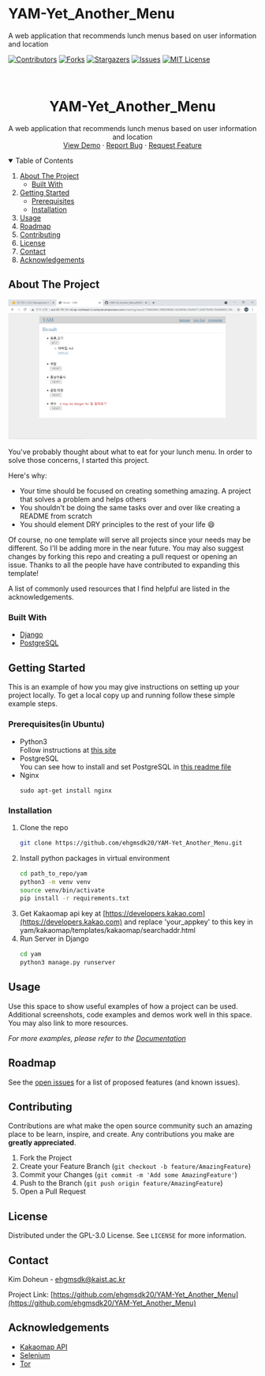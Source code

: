 # YAM-Yet_Another_Menu
A web application that recommends lunch menus based on user information and location
<!--
*** Thanks for checking out the Best-README-Template. If you have a suggestion
*** that would make this better, please fork the repo and create a pull request
*** or simply open an issue with the tag "enhancement".
*** Thanks again! Now go create something AMAZING! :D
-->



<!-- PROJECT SHIELDS -->
<!--
*** I'm using markdown "reference style" links for readability.
*** Reference links are enclosed in brackets [ ] instead of parentheses ( ).
*** See the bottom of this document for the declaration of the reference variables
*** for contributors-url, forks-url, etc. This is an optional, concise syntax you may use.
*** https://www.markdownguide.org/basic-syntax/#reference-style-links
-->
[![Contributors][contributors-shield]][contributors-url]
[![Forks][forks-shield]][forks-url]
[![Stargazers][stars-shield]][stars-url]
[![Issues][issues-shield]][issues-url]
[![MIT License][license-shield]][license-url]



<!-- PROJECT LOGO -->
<br />
<p align="center">

  <h1 align="center">YAM-Yet_Another_Menu</h1>

  <p align="center">
    A web application that recommends lunch menus based on user information and location
    <br />
    <a href="http://ec2-52-79-131-42.ap-northeast-2.compute.amazonaws.com/">View Demo</a>
    ·
    <a href="https://github.com/ehgmsdk20/YAM-Yet_Another_Menu/issues">Report Bug</a>
    ·
    <a href="https://github.com/ehgmsdk20/YAM-Yet_Another_Menu/issues">Request Feature</a>
  </p>
</p>



<!-- TABLE OF CONTENTS -->
<details open="open">
  <summary>Table of Contents</summary>
  <ol>
    <li>
      <a href="#about-the-project">About The Project</a>
      <ul>
        <li><a href="#built-with">Built With</a></li>
      </ul>
    </li>
    <li>
      <a href="#getting-started">Getting Started</a>
      <ul>
        <li><a href="#prerequisites">Prerequisites</a></li>
        <li><a href="#installation">Installation</a></li>
      </ul>
    </li>
    <li><a href="#usage">Usage</a></li>
    <li><a href="#roadmap">Roadmap</a></li>
    <li><a href="#contributing">Contributing</a></li>
    <li><a href="#license">License</a></li>
    <li><a href="#contact">Contact</a></li>
    <li><a href="#acknowledgements">Acknowledgements</a></li>
  </ol>
</details>



<!-- ABOUT THE PROJECT -->
## About The Project

[![Product Name Screen Shot][product-screenshot]](https://example.com)

You've probably thought about what to eat for your lunch menu. In order to solve those concerns, I started this project.

Here's why:
* Your time should be focused on creating something amazing. A project that solves a problem and helps others
* You shouldn't be doing the same tasks over and over like creating a README from scratch
* You should element DRY principles to the rest of your life :smile:

Of course, no one template will serve all projects since your needs may be different. So I'll be adding more in the near future. You may also suggest changes by forking this repo and creating a pull request or opening an issue. Thanks to all the people have have contributed to expanding this template!

A list of commonly used resources that I find helpful are listed in the acknowledgements.

### Built With

* [Django](https://docs.djangoproject.com)
* [PostgreSQL](https://www.postgresql.org)



<!-- GETTING STARTED -->
## Getting Started

This is an example of how you may give instructions on setting up your project locally.
To get a local copy up and running follow these simple example steps.

### Prerequisites(in Ubuntu)

* Python3  
  Follow instructions at [this site](https://somjang.tistory.com/entry/PythonUbuntu%EC%97%90-Python-37-%EC%84%A4%EC%B9%98%ED%95%98%EA%B8%B0)
* PostgreSQL  
  You can see how to install and set PostgreSQL in [this readme file](https://github.com/ehgmsdk20/Django_tutorial_with_PostgreSQL#readme)
* Nginx
  ```
  sudo apt-get install nginx
  ```

### Installation

1. Clone the repo
   ```sh
   git clone https://github.com/ehgmsdk20/YAM-Yet_Another_Menu.git
   ```
2. Install python packages in virtual environment
   ```sh
   cd path_to_repo/yam
   python3 -m venv venv
   source venv/bin/activate
   pip install -r requirements.txt
   ```
3. Get Kakaomap api key at [https://developers.kakao.com](https://developers.kakao.com)  and replace 'your_appkey' to this key in yam/kakaomap/templates/kakaomap/searchaddr.html
4. Run Server in Django
   ```sh
   cd yam
   python3 manage.py runserver
   ```


<!-- USAGE EXAMPLES -->
## Usage

Use this space to show useful examples of how a project can be used. Additional screenshots, code examples and demos work well in this space. You may also link to more resources.

_For more examples, please refer to the [Documentation](https://example.com)_



<!-- ROADMAP -->
## Roadmap

See the [open issues](https://github.com/ehgmsdk20/YAM-Yet_Another_Menu/issues) for a list of proposed features (and known issues).



<!-- CONTRIBUTING -->
## Contributing

Contributions are what make the open source community such an amazing place to be learn, inspire, and create. Any contributions you make are **greatly appreciated**.

1. Fork the Project
2. Create your Feature Branch (`git checkout -b feature/AmazingFeature`)
3. Commit your Changes (`git commit -m 'Add some AmazingFeature'`)
4. Push to the Branch (`git push origin feature/AmazingFeature`)
5. Open a Pull Request



<!-- LICENSE -->
## License

Distributed under the GPL-3.0 License. See `LICENSE` for more information.



<!-- CONTACT -->
## Contact

Kim Doheun - ehgmsdk@kaist.ac.kr

Project Link: [https://github.com/ehgmsdk20/YAM-Yet_Another_Menu](https://github.com/ehgmsdk20/YAM-Yet_Another_Menu)



<!-- ACKNOWLEDGEMENTS -->
## Acknowledgements
* [Kakaomap API](https://apis.map.kakao.com)
* [Selenium](https://www.selenium.dev/documentation/en)
* [Tor](https://www.torproject.org)





<!-- MARKDOWN LINKS & IMAGES -->
<!-- https://www.markdownguide.org/basic-syntax/#reference-style-links -->
[contributors-shield]: https://img.shields.io/github/contributors/ehgmsdk20/YAM-Yet_Another_Menu
[contributors-url]: https://github.com/ehgmsdk20/YAM-Yet_Another_Menu/graphs/contributors
[forks-shield]: https://img.shields.io/github/forks/ehgmsdk20/YAM-Yet_Another_Menu
[forks-url]: https://github.com/ehgmsdk20/YAM-Yet_Another_Menu/network/members
[stars-shield]: https://img.shields.io/github/stars/ehgmsdk20/YAM-Yet_Another_Menu
[stars-url]: https://github.com/ehgmsdk20/Best-README-Template/stargazers
[issues-shield]: https://img.shields.io/github/issues/ehgmsdk20/YAM-Yet_Another_Menu
[issues-url]: https://github.com/ehgmsdk20/YAM-Yet_Another_Menu/issues
[license-shield]: https://img.shields.io/github/license/ehgmsdk20/YAM-Yet_Another_Menu
[license-url]: https://github.com/ehgmsdk20/YAM-Yet_Another_Menu/blob/master/LICENSE.txt
[product-screenshot]: https://github.com/ehgmsdk20/images/blob/main/noname01.jpg
